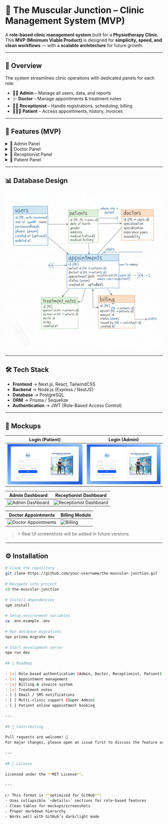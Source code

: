 # 🏥 The Muscular Junction – Clinic Management System (MVP)

A **role-based clinic management system** built for a **Physiotherapy Clinic**.  
This **MVP (Minimum Viable Product)** is designed for **simplicity, speed, and clean workflows** — with a **scalable architecture** for future growth.

---

## 📖 Overview

The system streamlines clinic operations with dedicated panels for each role:

- 👨‍💼 **Admin** – Manage all users, data, and reports
- 🩺 **Doctor** – Manage appointments & treatment notes
- 👩‍💻 **Receptionist** – Handle registrations, scheduling, billing
- 👨‍👩‍👦 **Patient** – Access appointments, history, invoices

---

## 🚀 Features (MVP)

<details>
<summary>🔹 Admin Panel</summary>

- Manage **Doctors, Patients, Receptionists**
- Full access to **records & reports**
- Create, update, delete any data

</details>

<details>
<summary>🔹 Doctor Panel</summary>

- View and manage **appointments**
- Add/update **treatment notes**
- Mark sessions as **completed**

</details>

<details>
<summary>🔹 Receptionist Panel</summary>

- Register **new patients**
- Schedule, reschedule, cancel **appointments**
- Collect payments & generate **invoices**

</details>

<details>
<summary>🔹 Patient Panel</summary>

- Secure login with unique **Patient ID** (e.g. `P0001`)
- Update password
- View upcoming **appointments**
- Access **treatment history & notes**
- View & download **invoices**

</details>

---

## 📊 Database Design

![Clinic ERD](./README_imgs/DB_ERD.png)

---

## 🛠️ Tech Stack

- **Frontend** → Next.js, React, TailwindCSS
- **Backend** → Node.js (Express / NestJS)
- **Database** → PostgreSQL
- **ORM** → Prisma / Sequelize
- **Authentication** → JWT (Role-Based Access Control)

---

## 🎨 Mockups

| Login (Patient)                                  | Login (Admin)                                  |
| ------------------------------------------------ | ---------------------------------------------- |
| ![Patient Login](./README_imgs/login_mockup.png) | ![Admin Login](./README_imgs/login_mockup.png) |

| Admin Dashboard                                                                  | Receptionist Dashboard                                                                         |
| -------------------------------------------------------------------------------- | ---------------------------------------------------------------------------------------------- |
| ![Admin Dashboard](https://via.placeholder.com/300x200.png?text=Admin+Dashboard) | ![Receptionist Dashboard](https://via.placeholder.com/300x200.png?text=Receptionist+Dashboard) |

| Doctor Appointments                                                                      | Billing Module                                                   |
| ---------------------------------------------------------------------------------------- | ---------------------------------------------------------------- |
| ![Doctor Appointments](https://via.placeholder.com/300x200.png?text=Doctor+Appointments) | ![Billing](https://via.placeholder.com/300x200.png?text=Billing) |

> ⚡ Real UI screenshots will be added in future versions.

---

## ⚙️ Installation

```bash
# Clone the repository
git clone https://github.com/your-username/the-muscular-junction.git

# Navigate into project
cd the-muscular-junction

# Install dependencies
npm install

# Setup environment variables
cp .env.example .env

# Run database migrations
npx prisma migrate dev

# Start development server
npm run dev

## 🧭 Roadmap

- [x] Role-based authentication (Admin, Doctor, Receptionist, Patient)
- [x] Appointment management
- [x] Billing & invoice system
- [x] Treatment notes
- [ ] Email / SMS notifications
- [ ] Multi-clinic support (Super Admin)
- [ ] Patient online appointment booking

---

## 🤝 Contributing

Pull requests are welcome! 🎉
For major changes, please open an issue first to discuss the feature or fix.

---

## 📜 License

Licensed under the **MIT License**.

---

👉 This format is **optimized for GitHub**:
- Uses collapsible `<details>` sections for role-based features
- Clean tables for mockups/screenshots
- Proper markdown hierarchy
- Works well with GitHub’s dark/light mode

```
